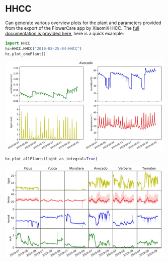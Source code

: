 # HHCC
Can generate various overview plots for the plant and parameters provided from
the export of the FlowerCare app by Xiaomi/HHCC. The [full documentation is provided here](https://github.com/jandechent/HHCC.py/blob/master/docs/markdown/index.md),
here is a quick example:
```python
import HHCC
hc=HHCC.HHCC("2019-08-25-04-HHCC")
hc.plot_onePlant()
```
![plot_onePlant](https://raw.githubusercontent.com/jandechent/HHCC.py/master/examples/plot_onePlant.jpg)
```python
hc.plot_allPlants(light_as_integral=True)
```
![plot_allPlants](https://raw.githubusercontent.com/jandechent/HHCC.py/master/examples/plot_allPlants.jpg)

